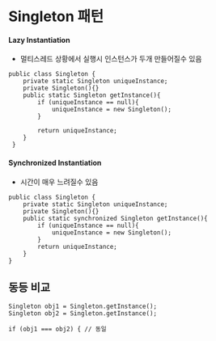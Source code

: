 # Singleton 패턴

#### Lazy Instantiation
- 멀티스레드 상황에서 실행시 인스턴스가 두개 만들어질수 있음
```
public class Singleton {
	private static Singleton uniqueInstance;
	private Singleton(){}
	public static Singleton getInstance(){
		if (uniqueInstance == null){
			uniqueInstance = new Singleton();
		}

		return uniqueInstance;
	}
 }
```

#### Synchronized Instantiation
- 시간이 매우 느려질수 있음 
```
public class Singleton {
    private static Singleton uniqueInstance;
    private Singleton(){}
    public static synchronized Singleton getInstance(){
        if (uniqueInstance == null){
            uniqueInstance = new Singleton();
        }
        return uniqueInstance;
    }
}
```

## 동등 비교 
```
Singleton obj1 = Singleton.getInstance();
Singleton obj2 = Singleton.getInstance();

if (obj1 === obj2) { // 동일
```
